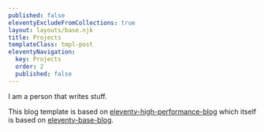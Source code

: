 ```yaml
---
published: false
eleventyExcludeFromCollections: true
layout: layouts/base.njk
title: Projects
templateClass: tmpl-post
eleventyNavigation:
  key: Projects
  order: 2
  published: false
---
```


I am a person that writes stuff.

This blog template is based on [eleventy-high-performance-blog](https://www.industrialempathy.com/posts/eleventy-high-performance-blog/) which itself is based on [eleventy-base-blog](https://github.com/11ty/eleventy-base-blog).
